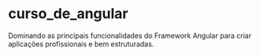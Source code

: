 # curso_de_angular
Dominando as principais funcionalidades do Framework Angular para criar aplicações profissionais e bem estruturadas.
